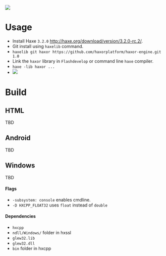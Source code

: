 ![](https://dl.dropboxusercontent.com/u/20655747/haxor/img/haxor-engine-logo.png)

# Usage  

* Install Haxe `3.2.0` http://haxe.org/download/version/3.2.0-rc.2/.
* Git install using `haxelib` command.
 * `haxelib git haxor https://github.com/haxorplatform/haxor-engine.git 1.0`
* Link the `haxor` library in `Flashdevelop` or command line `haxe` compiler.
 * `haxe -lib haxor ...` 
 * ![](https://dl.dropboxusercontent.com/u/20655747/haxor/img/usage-flashdevelop-dialog.jpg)
 

# Build

## HTML

TBD

## Android

TBD

## Windows

TBD

#### Flags
 * `-subsystem: console` enables cmdline.
 * `-D HXCPP_FLOAT32` uses `float` instead of `double`

#### Dependencies
 * `hxcpp`
 * `ndll/Windows/` folder in hxssl
 * `glew32.lib`
 * `glew32.dll`
 * `bin` folder in hxcpp
